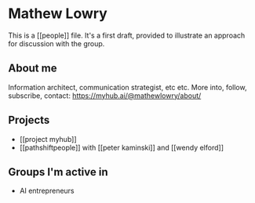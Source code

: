 # Mathew Lowry

This is a [[people]] file. 
It's a first draft, provided to illustrate an approach for discussion with the group.
## About me

Information architect, communication strategist, etc etc. 
More into, follow, subscribe, contact: <https://myhub.ai/@mathewlowry/about/>

## Projects

* [[project myhub]]
* [[pathshiftpeople]] with [[peter kaminski]] and [[wendy elford]]

## Groups I'm active in

* AI entrepreneurs


